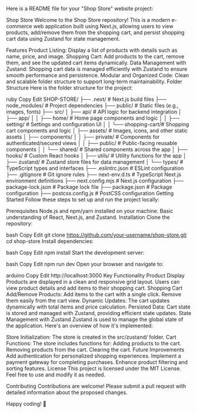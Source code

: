 
Here is a README file for your "Shop Store" website project:

Shop Store
Welcome to the Shop Store repository! This is a modern e-commerce web application built using Next.js, allowing users to view products, add/remove them from the shopping cart, and persist shopping cart data using Zustand for state management.

Features
Product Listing: Display a list of products with details such as name, price, and image.
Shopping Cart: Add products to the cart, remove them, and see the updated cart items dynamically.
Data Management with Zustand: Shopping cart data is managed efficiently with Zustand to ensure smooth performance and persistence.
Modular and Organized Code: Clean and scalable folder structure to support long-term maintainability.
Folder Structure
Here is the folder structure for the project:

ruby
Copy
Edit
SHOP-STORE/
├── .next/                # Next.js build files
├── node_modules/         # Project dependencies
├── public/               # Static files (e.g., images, fonts)
├── src/
│   ├── api/              # API logic for backend integration
│   ├── app/
│   │   ├── home/         # Home page components and logic
│   │   ├── setting/      # Settings and configuration UI
│   │   └── shopping-cart/# Shopping cart components and logic
│   ├── assets/           # Images, icons, and other static assets
│   ├── components/
│   │   ├── private/      # Components for authenticated/secured views
│   │   ├── public/       # Public-facing reusable components
│   │   └── shared/       # Shared components across the app
│   ├── hooks/            # Custom React hooks
│   ├── utils/            # Utility functions for the app
│   ├── zustand/          # Zustand store files for data management
│   └── types/            # TypeScript types and interfaces
├── .eslintrc.json        # ESLint configuration
├── .gitignore            # Git ignore rules
├── next-env.d.ts         # TypeScript Next.js environment definitions
├── next.config.mjs       # Next.js configuration
├── package-lock.json     # Package lock file
├── package.json          # Package configuration
├── postcss.config.js     # PostCSS configuration
Getting Started
Follow these steps to set up and run the project locally:

Prerequisites
Node.js and npm/yarn installed on your machine.
Basic understanding of React, Next.js, and Zustand.
Installation
Clone the repository:

bash
Copy
Edit
git clone https://github.com/your-username/shop-store.git
cd shop-store
Install dependencies:

bash
Copy
Edit
npm install
Start the development server:

bash
Copy
Edit
npm run dev
Open your browser and navigate to:

arduino
Copy
Edit
http://localhost:3000
Key Functionality
Product Display
Products are displayed in a clean and responsive grid layout.
Users can view product details and add items to their shopping cart.
Shopping Cart
Add/Remove Products: Add items to the cart with a single click. Remove them easily from the cart view.
Dynamic Updates: The cart updates dynamically with total items and price calculation.
Persisted Data: Cart state is stored and managed with Zustand, providing efficient state updates.
State Management with Zustand
Zustand is used to manage the global state of the application. Here's an overview of how it's implemented:

Store Initialization: The store is created in the src/zustand/ folder.
Cart Functions: The store includes functions for:
Adding products to the cart.
Removing products from the cart.
Clearing the cart.
Future Improvements
Add authentication for personalized shopping experiences.
Implement a payment gateway for completing purchases.
Enhance product filtering and sorting features.
License
This project is licensed under the MIT License. Feel free to use and modify it as needed.

Contributing
Contributions are welcome! Please submit a pull request with detailed information about the proposed changes.

Happy coding! 🚀
